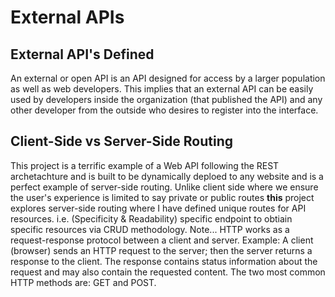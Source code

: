 # External APIs

## External API's Defined 
An external or open API is an API designed for access by a larger population as well as web developers. This implies that an external API can be easily used by developers inside the organization (that published the API) and any other developer from the outside who desires to register into the interface.

## Client-Side vs Server-Side Routing
This project is a terrific example of a Web API following the REST archetachture and is built to be dynamically deploed to any website and is a perfect example of server-side routing. Unlike client side where we ensure the user's experience is limited to say private or public routes __this__ project explores server-side routing where I have defined unique routes for API resources. i.e. (Specificity & Readability) specific endpoint to obtiain specific resources via CRUD methodology. 
Note... HTTP works as a request-response protocol between a client and server. Example: A client (browser) sends an HTTP request to the server; then the server returns a response to the client. The response contains status information about the request and may also contain the requested content. The two most common HTTP methods are: GET and POST.